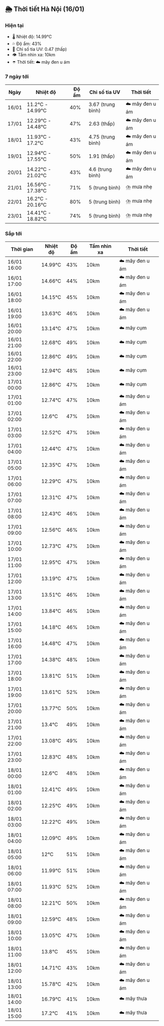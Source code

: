 ## 🌦️ Thời tiết Hà Nội (16/01)

### Hiện tại

- 🌡️ Nhiệt độ: 14.99℃
- 💦 Độ ẩm: 43%
- 🌟 Chỉ số tia UV: 0.47 (thấp)
- 👁️ Tầm nhìn xa: 10km
- ☂️ Thời tiết: ☁️ mây đen u ám

### 7 ngày tới

| Ngày | Nhiệt độ | Độ ẩm | Chỉ số tia UV | Thời tiết |
| --- | --- | --- | --- | --- |
| 16/01 | 11.2℃ - 14.99℃ | 40% | 3.67 (trung bình) | ☁️ mây đen u ám |
| 17/01 | 12.29℃ - 14.48℃ | 47% | 2.63 (thấp) | ☁️ mây đen u ám |
| 18/01 | 11.93℃ - 17.2℃ | 43% | 4.75 (trung bình) | ☁️ mây đen u ám |
| 19/01 | 12.94℃ - 17.55℃ | 50% | 1.91 (thấp) | ☁️ mây đen u ám |
| 20/01 | 14.22℃ - 21.02℃ | 43% | 4.6 (trung bình) | ☁️ mây đen u ám |
| 21/01 | 16.56℃ - 17.38℃ | 71% | 5 (trung bình) | ⛈️ mưa nhẹ |
| 22/01 | 16.2℃ - 20.16℃ | 80% | 5 (trung bình) | ⛈️ mưa nhẹ |
| 23/01 | 14.41℃ - 18.82℃ | 74% | 5 (trung bình) | ⛈️ mưa nhẹ |

### Sắp tới

| Thời gian | Nhiệt độ | Độ ẩm | Tầm nhìn xa | Thời tiết |
| --- | --- | --- | --- | --- |
| 16/01 16:00 | 14.99℃ | 43% | 10km | ☁️ mây đen u ám |
| 16/01 17:00 | 14.66℃ | 44% | 10km | ☁️ mây đen u ám |
| 16/01 18:00 | 14.15℃ | 45% | 10km | ☁️ mây đen u ám |
| 16/01 19:00 | 13.63℃ | 46% | 10km | ☁️ mây đen u ám |
| 16/01 20:00 | 13.14℃ | 47% | 10km | ☁️ mây cụm |
| 16/01 21:00 | 12.68℃ | 49% | 10km | ☁️ mây cụm |
| 16/01 22:00 | 12.86℃ | 49% | 10km | ☁️ mây cụm |
| 16/01 23:00 | 12.94℃ | 48% | 10km | ☁️ mây cụm |
| 17/01 00:00 | 12.86℃ | 47% | 10km | ☁️ mây cụm |
| 17/01 01:00 | 12.74℃ | 47% | 10km | ☁️ mây đen u ám |
| 17/01 02:00 | 12.6℃ | 47% | 10km | ☁️ mây đen u ám |
| 17/01 03:00 | 12.52℃ | 47% | 10km | ☁️ mây đen u ám |
| 17/01 04:00 | 12.44℃ | 47% | 10km | ☁️ mây đen u ám |
| 17/01 05:00 | 12.35℃ | 47% | 10km | ☁️ mây đen u ám |
| 17/01 06:00 | 12.29℃ | 47% | 10km | ☁️ mây đen u ám |
| 17/01 07:00 | 12.31℃ | 47% | 10km | ☁️ mây đen u ám |
| 17/01 08:00 | 12.43℃ | 46% | 10km | ☁️ mây đen u ám |
| 17/01 09:00 | 12.56℃ | 46% | 10km | ☁️ mây đen u ám |
| 17/01 10:00 | 12.73℃ | 47% | 10km | ☁️ mây đen u ám |
| 17/01 11:00 | 12.95℃ | 47% | 10km | ☁️ mây đen u ám |
| 17/01 12:00 | 13.19℃ | 47% | 10km | ☁️ mây đen u ám |
| 17/01 13:00 | 13.51℃ | 46% | 10km | ☁️ mây đen u ám |
| 17/01 14:00 | 13.84℃ | 46% | 10km | ☁️ mây đen u ám |
| 17/01 15:00 | 14.18℃ | 46% | 10km | ☁️ mây đen u ám |
| 17/01 16:00 | 14.48℃ | 47% | 10km | ☁️ mây đen u ám |
| 17/01 17:00 | 14.38℃ | 48% | 10km | ☁️ mây đen u ám |
| 17/01 18:00 | 13.81℃ | 51% | 10km | ☁️ mây đen u ám |
| 17/01 19:00 | 13.61℃ | 52% | 10km | ☁️ mây đen u ám |
| 17/01 20:00 | 13.77℃ | 50% | 10km | ☁️ mây đen u ám |
| 17/01 21:00 | 13.4℃ | 49% | 10km | ☁️ mây đen u ám |
| 17/01 22:00 | 13.08℃ | 49% | 10km | ☁️ mây đen u ám |
| 17/01 23:00 | 12.83℃ | 48% | 10km | ☁️ mây đen u ám |
| 18/01 00:00 | 12.6℃ | 48% | 10km | ☁️ mây đen u ám |
| 18/01 01:00 | 12.41℃ | 49% | 10km | ☁️ mây đen u ám |
| 18/01 02:00 | 12.25℃ | 49% | 10km | ☁️ mây đen u ám |
| 18/01 03:00 | 12.22℃ | 49% | 10km | ☁️ mây đen u ám |
| 18/01 04:00 | 12.09℃ | 49% | 10km | ☁️ mây đen u ám |
| 18/01 05:00 | 12℃ | 51% | 10km | ☁️ mây đen u ám |
| 18/01 06:00 | 11.99℃ | 51% | 10km | ☁️ mây đen u ám |
| 18/01 07:00 | 11.93℃ | 52% | 10km | ☁️ mây đen u ám |
| 18/01 08:00 | 12.21℃ | 50% | 10km | ☁️ mây đen u ám |
| 18/01 09:00 | 12.59℃ | 48% | 10km | ☁️ mây đen u ám |
| 18/01 10:00 | 13.05℃ | 47% | 10km | ☁️ mây đen u ám |
| 18/01 11:00 | 13.8℃ | 45% | 10km | ☁️ mây đen u ám |
| 18/01 12:00 | 14.71℃ | 43% | 10km | ☁️ mây đen u ám |
| 18/01 13:00 | 15.78℃ | 42% | 10km | ☁️ mây đen u ám |
| 18/01 14:00 | 16.79℃ | 41% | 10km | ☁️ mây thưa |
| 18/01 15:00 | 17.2℃ | 41% | 10km | ☁️ mây thưa |
